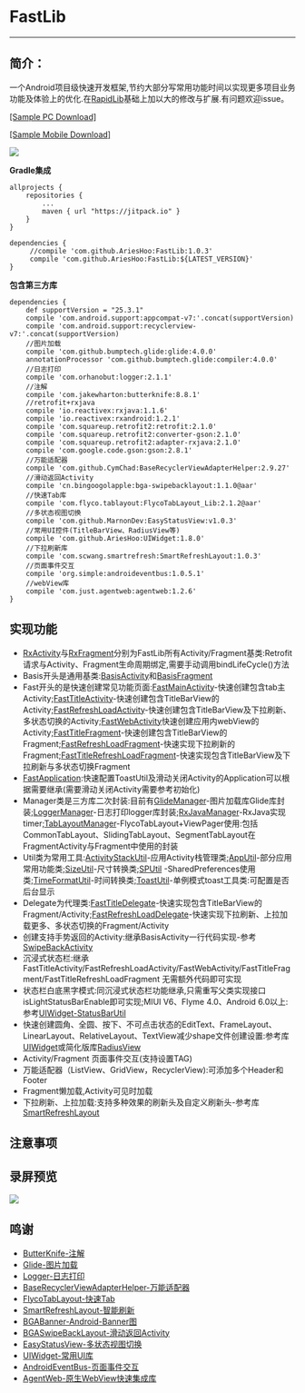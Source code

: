 # FastLib
--------------------------
## 简介：

一个Android项目级快速开发框架,节约大部分写常用功能时间以实现更多项目业务功能及体验上的优化.在[RapidLib](https://github.com/MarnoDev/RapidLib)基础上加以大的修改与扩展.有问题欢迎issue。

[[Sample PC Download]](https://github.com/AriesHoo/FastLib/blob/master/apk/sample.apk)

[[Sample Mobile Download]](http://fir.im/hju8)

![](https://github.com/AriesHoo/FastLib/blob/master/apk/qr.png)

**Gradle集成**

```
allprojects {
    repositories {
        ...
        maven { url "https://jitpack.io" }
    }
}
```

```
dependencies {
     //compile 'com.github.AriesHoo:FastLib:1.0.3'
     compile 'com.github.AriesHoo:FastLib:${LATEST_VERSION}'
}
```

**包含第三方库**

```
dependencies {
    def supportVersion = "25.3.1"
    compile 'com.android.support:appcompat-v7:'.concat(supportVersion)
    compile 'com.android.support:recyclerview-v7:'.concat(supportVersion)
    //图片加载
    compile 'com.github.bumptech.glide:glide:4.0.0'
    annotationProcessor 'com.github.bumptech.glide:compiler:4.0.0'
    //日志打印
    compile 'com.orhanobut:logger:2.1.1'
    //注解
    compile 'com.jakewharton:butterknife:8.8.1'
    //retrofit+rxjava
    compile 'io.reactivex:rxjava:1.1.6'
    compile 'io.reactivex:rxandroid:1.2.1'
    compile 'com.squareup.retrofit2:retrofit:2.1.0'
    compile 'com.squareup.retrofit2:converter-gson:2.1.0'
    compile 'com.squareup.retrofit2:adapter-rxjava:2.1.0'
    compile 'com.google.code.gson:gson:2.8.1'
    //万能适配器
    compile 'com.github.CymChad:BaseRecyclerViewAdapterHelper:2.9.27'
    //滑动返回Activity
    compile 'cn.bingoogolapple:bga-swipebacklayout:1.1.0@aar'
    //快速Tab库
    compile 'com.flyco.tablayout:FlycoTabLayout_Lib:2.1.2@aar'
    //多状态视图切换
    compile 'com.github.MarnonDev:EasyStatusView:v1.0.3'
    //常用UI控件(TitleBarView、RadiusView等)
    compile 'com.github.AriesHoo:UIWidget:1.8.0'
    //下拉刷新库
    compile 'com.scwang.smartrefresh:SmartRefreshLayout:1.0.3'
    //页面事件交互
    compile 'org.simple:androideventbus:1.0.5.1'
    //webView库
    compile 'com.just.agentweb:agentweb:1.2.6'
}
```

## 实现功能

* [RxActivity](https://github.com/AriesHoo/FastLib/blob/master/library/src/main/java/com/aries/library/fast/basis/RxActivity.java)与[RxFragment](https://github.com/AriesHoo/FastLib/blob/master/library/src/main/java/com/aries/library/fast/basis/RxFragment.java)分别为FastLib所有Activity/Fragment基类:Retrofit请求与Activity、Fragment生命周期绑定,需要手动调用bindLifeCycle()方法
* Basis开头是通用基类:[BasisActivity](https://github.com/AriesHoo/FastLib/blob/master/library/src/main/java/com/aries/library/fast/basis/BasisActivity.java)和[BasisFragment](https://github.com/AriesHoo/FastLib/blob/master/library/src/main/java/com/aries/library/fast/basis/BasisFragment.java)
* Fast开头的是快速创建常见功能页面:[FastMainActivity](https://github.com/AriesHoo/FastLib/blob/master/library/src/main/java/com/aries/library/fast/module/activity/FastMainActivity.java)-快速创建包含tab主Activity;[FastTitleActivity](https://github.com/AriesHoo/FastLib/blob/master/library/src/main/java/com/aries/library/fast/module/activity/FastTitleActivity.java)-快速创建包含TitleBarView的Activity;[FastRefreshLoadActivity](https://github.com/AriesHoo/FastLib/blob/master/library/src/main/java/com/aries/library/fast/module/activity/FastRefreshLoadActivity.java)-快速创建包含TitleBarView及下拉刷新、多状态切换的Activity;[FastWebActivity](https://github.com/AriesHoo/FastLib/blob/master/library/src/main/java/com/aries/library/fast/module/activity/FastWebActivity.java)快速创建应用内webView的Activity;[FastTitleFragment](https://github.com/AriesHoo/FastLib/blob/master/library/src/main/java/com/aries/library/fast/module/fragment/FastTitleFragment.java)-快速创建包含TitleBarView的Fragment;[FastRefreshLoadFragment](https://github.com/AriesHoo/FastLib/blob/master/library/src/main/java/com/aries/library/fast/module/fragment/FastRefreshLoadFragment.java)-快速实现下拉刷新的Fragment;[FastTitleRefreshLoadFragment](https://github.com/AriesHoo/FastLib/blob/master/library/src/main/java/com/aries/library/fast/module/fragment/FastTitleRefreshLoadFragment.java)-快速实现包含TitleBarView及下拉刷新与多状态切换Fragment
* [FastApplication](https://github.com/AriesHoo/FastLib/blob/master/library/src/main/java/com/aries/library/fast/FastApplication.java):快速配置ToastUtil及滑动关闭Activity的Application可以根据需要继承(需要滑动关闭Activity需要参考初始化)
* Manager类是三方库二次封装:目前有[GlideManager](https://github.com/AriesHoo/FastLib/blob/master/library/src/main/java/com/aries/library/fast/manager/GlideManager.java)-图片加载库Glide库封装;[LoggerManager](https://github.com/AriesHoo/FastLib/blob/master/library/src/main/java/com/aries/library/fast/manager/LoggerManager.java)-日志打印logger库封装;[RxJavaManager](https://github.com/AriesHoo/FastLib/blob/master/library/src/main/java/com/aries/library/fast/manager/RxJavaManager.java)-RxJava实现timer;[TabLayoutManager](https://github.com/AriesHoo/FastLib/blob/master/library/src/main/java/com/aries/library/fast/manager/TabLayoutManager.java)-FlycoTabLayout+ViewPager使用:包括CommonTabLayout、SlidingTabLayout、SegmentTabLayout在FragmentActivity与Fragment中使用的封装
* Util类为常用工具:[ActivityStackUtil](https://github.com/AriesHoo/FastLib/blob/master/library/src/main/java/com/aries/library/fast/util/ActivityStackUtil.java)-应用Activity栈管理类;[AppUtil](https://github.com/AriesHoo/FastLib/blob/master/library/src/main/java/com/aries/library/fast/util/AppUtil.java)-部分应用常用功能类;[SizeUtil](https://github.com/AriesHoo/FastLib/blob/master/library/src/main/java/com/aries/library/fast/util/SizeUtil.java)-尺寸转换类;[SPUtil](https://github.com/AriesHoo/FastLib/blob/master/library/src/main/java/com/aries/library/fast/util/SPUtil.java) -SharedPreferences使用类;[TimeFormatUtil](https://github.com/AriesHoo/FastLib/blob/master/library/src/main/java/com/aries/library/fast/util/TimeFormatUtil.java)-时间转换类;[ToastUtil](https://github.com/AriesHoo/FastLib/blob/master/library/src/main/java/com/aries/library/fast/util/ToastUtil.java)-单例模式toast工具类:可配置是否后台显示
* Delegate为代理类:[FastTitleDelegate](https://github.com/AriesHoo/FastLib/blob/master/library/src/main/java/com/aries/library/fast/delegate/FastTitleDelegate.java)-快速实现包含TitleBarView的Fragment/Activity;[FastRefreshLoadDelegate](https://github.com/AriesHoo/FastLib/blob/master/library/src/main/java/com/aries/library/fast/delegate/FastRefreshLoadDelegate.java)-快速实现下拉刷新、上拉加载更多、多状态切换的Fragment/Activity
* 创建支持手势返回的Activity:继承BasisActivity一行代码实现-参考[SwipeBackActivity](https://github.com/AriesHoo/FastLib/blob/master/app/src/main/java/com/aries/library/fast/demo/module/sample/SwipeBackActivity.java)
* 沉浸式状态栏:继承FastTitleActivity/FastRefreshLoadActivity/FastWebActivity/FastTitleFragment/FastTitleRefreshLoadFragment 无需额外代码即可实现
* 状态栏白底黑字模式:同沉浸式状态栏功能继承,只需重写父类实现接口isLightStatusBarEnable即可实现;MIUI V6、Flyme 4.0、Android 6.0以上:参考[UIWidget-StatusBarUtil](https://github.com/AriesHoo/UIWidget/blob/master/library/src/main/java/com/aries/ui/util/StatusBarUtil.java)
* 快速创建圆角、全圆、按下、不可点击状态的EditText、FrameLayout、LinearLayout、RelativeLayout、TextView减少shape文件创建设置:参考库[UIWidget](https://github.com/AriesHoo/UIWidget)或简化版库[RadiusView](https://github.com/AriesHoo/RadiusView)
* Activity/Fragment 页面事件交互(支持设置TAG)
* 万能适配器（ListView、GridView，RecyclerView):可添加多个Header和Footer
* Fragment懒加载,Activity可见时加载
* 下拉刷新、上拉加载:支持多种效果的刷新头及自定义刷新头-参考库[SmartRefreshLayout](https://github.com/scwang90/SmartRefreshLayout)

## 注意事项

## 录屏预览

![](https://github.com/AriesHoo/FastLib/blob/master/screenshot/00.gif)

## 鸣谢

* [ButterKnife-注解](https://github.com/JakeWharton/butterknife)
* [Glide-图片加载](https://github.com/bumptech/glide)
* [Logger-日志打印](https://github.com/orhanobut/logger)
* [BaseRecyclerViewAdapterHelper-万能适配器](https://github.com/CymChad/BaseRecyclerViewAdapterHelper)
* [FlycoTabLayout-快速Tab](https://github.com/H07000223/FlycoTabLayout)
* [SmartRefreshLayout-智能刷新](https://github.com/scwang90/SmartRefreshLayout)
* [BGABanner-Android-Banner图](https://github.com/bingoogolapple/BGABanner-Android)
* [BGASwipeBackLayout-滑动返回Activity](https://github.com/bingoogolapple/BGASwipeBackLayout-Android)
* [EasyStatusView-多状态视图切换](https://github.com/MarnoDev/EasyStatusView)
* [UIWidget-常用UI库](https://github.com/AriesHoo/UIWidget)
* [AndroidEventBus-页面事件交互](https://github.com/hehonghui/AndroidEventBus)
* [AgentWeb-原生WebView快速集成库](https://github.com/Justson/AgentWeb)




